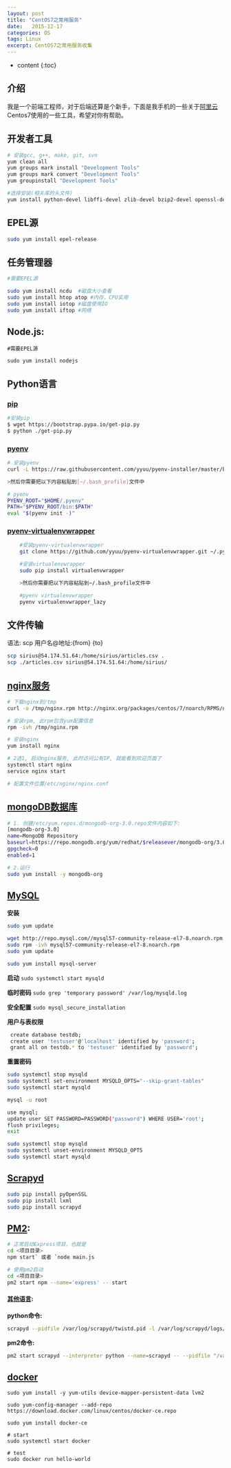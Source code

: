 ```yaml
---
layout: post
title: "CentOS7之常用服务"
date:   2015-12-17
categories: OS
tags: Linux
excerpt: CentOS7之常用服务收集
---
```


* content
{:toc}

## 介绍

我是一个前端工程师，对于后端还算是个新手，下面是我手机的一些关于[阿里云](https://promotion.aliyun.com/ntms/act/ambassador/sharetouser.html?userCode=c2dmplih&utm_source=c2dmplih)Centos7使用的一些工具，希望对你有帮助。

## 开发者工具
```sh
# 安装gcc, g++, make, git, svn
yum clean all
yum groups mark install "Development Tools"
yum groups mark convert "Development Tools"
yum groupinstall "Development Tools"

#选择安装(相关库的头文件)
yum install python-devel libffi-devel zlib-devel bzip2-devel openssl-devel ncurses-devel sqlite-devel readline-devel tk-devel gdbm-devel db4-devel libpcap-devel xz-devel libxslt-devel libxml2-devel libjpeg-turbo-devel
```

## EPEL源
```sh
sudo yum install epel-release
```

## 任务管理器

```sh
#需要EPEL源

sudo yum install ncdu  #磁盘大小查看
sudo yum install htop atop #内存，CPU实用
sudo yum install iotop #磁盘使用IO
sudo yum install iftop #网络
```

## Node.js:
    #需要EPEL源

    sudo yum install nodejs

## Python语言

### [pip](https://pip.pypa.io/en/stable/installing/)

```sh
#安装pip
$ wget https://bootstrap.pypa.io/get-pip.py
$ python ./get-pip.py
```

### [pyenv](https://github.com/yyuu/pyenv-installer)

```sh
# 安装pyenv
curl -L https://raw.githubusercontent.com/yyuu/pyenv-installer/master/bin/pyenv-installer | bash

>然后你需要把以下内容粘贴到[~/.bash_profile]文件中

# pyenv
PYENV_ROOT="$HOME/.pyenv"
PATH="$PYENV_ROOT/bin:$PATH"
eval "$(pyenv init -)"
```

### [pyenv-virtualenvwrapper](https://github.com/pyenv/pyenv-virtualenvwrapper)

```sh
    #安装pyenv-virtualenvwrapper
    git clone https://github.com/yyuu/pyenv-virtualenvwrapper.git ~/.pyenv/plugins/pyenv-virtualenvwrapper

    #安装virtualenvwrapper
    sudo pip install virtualenvwrapper

    >然后你需要把以下内容粘贴到~/.bash_profile文件中

    #pyenv virtualenvwrapper
    pyenv virtualenvwrapper_lazy
```

## 文件传输

语法: scp 用户名@地址:{from} {to}

```sh
scp sirius@54.174.51.64:/home/sirius/articles.csv .
scp ./articles.csv sirius@54.174.51.64:/home/sirius/
```

## [nginx服务](http://nginx.org/en/linux_packages.html#stable)

```sh
# 下载nginx到/tmp
curl -o /tmp/nginx.rpm http://nginx.org/packages/centos/7/noarch/RPMS/nginx-release-centos-7-0.el7.ngx.noarch.rpm

# 安装rpm, 此rpm包含yum配置信息
rpm -ivh /tmp/nginx.rpm  

# 安装nginx
yum install nginx

# 2选1, 启动nginx服务, 此时访问公有IP, 就能看到欢迎页面了
systemctl start nginx
service nginx start

# 配置文件位置/etc/nginx/nginx.conf
```   

## [mongoDB数据库](https://docs.mongodb.org/v3.0/tutorial/install-mongodb-on-red-hat/)

```sh
# 1. 创建/etc/yum.repos.d/mongodb-org-3.0.repo文件内容如下:
[mongodb-org-3.0]
name=MongoDB Repository
baseurl=https://repo.mongodb.org/yum/redhat/$releasever/mongodb-org/3.0/x86_64/
gpgcheck=0
enabled=1

# 2.运行
sudo yum install -y mongodb-org
```


## [MySQL](https://www.linode.com/docs/databases/mysql/how-to-install-mysql-on-centos-7)
**安装**

```sh
sudo yum update

wget http://repo.mysql.com//mysql57-community-release-el7-8.noarch.rpm
sudo rpm -ivh mysql57-community-release-el7-8.noarch.rpm
sudo yum update

sudo yum install mysql-server
```

**启动** `sudo systemctl start mysqld`

**临时密码** `sudo grep 'temporary password' /var/log/mysqld.log`

**安全配置** `sudo mysql_secure_installation`

**用户与表权限**

```sh
 create database testdb;
 create user 'testuser'@'localhost' identified by 'password';
 grant all on testdb.* to 'testuser' identified by 'password';
```

**重置密码**

```sh
sudo systemctl stop mysqld
sudo systemctl set-environment MYSQLD_OPTS="--skip-grant-tables"
sudo systemctl start mysqld

mysql -u root

use mysql;
update user SET PASSWORD=PASSWORD("password") WHERE USER='root';
flush privileges;
exit

sudo systemctl stop mysqld
sudo systemctl unset-environment MYSQLD_OPTS
sudo systemctl start mysqld
```

## [Scrapyd](https://github.com/scrapy/scrapyd)

```sh
sudo pip install pyOpenSSL
sudo pip install lxml
sudo pip install scrapyd
```

## [PM2](http://pm2.keymetrics.io/):

```sh
# 正常启动Express项目，也就是
cd <项目目录>
npm start` 或者 `node main.js

# 使用pm2启动
cd <项目目录>
pm2 start npm --name='express' -- start
```

#### [其他语言](http://pm2.keymetrics.io/docs/usage/quick-start/#cheat-sheet):

**python命令:**
```sh
scrapyd --pidfile /var/log/scrapyd/twistd.pid -l /var/log/scrapyd/logs/scrapyd.log
```

**pm2命令:**
```sh
pm2 start scrapyd --interpreter python --name=scrapyd -- --pidfile "/var/log/scrapyd/twistd.pid" -l "/var/log/scrapyd/logs/scrapyd.log"
```

## [docker](https://docs.docker.com/engine/installation/linux/docker-ce/centos/#install-docker-ce)

```
sudo yum install -y yum-utils device-mapper-persistent-data lvm2

sudo yum-config-manager --add-repo https://download.docker.com/linux/centos/docker-ce.repo

sudo yum install docker-ce

# start
sudo systemctl start docker

# test
sudo docker run hello-world
```
